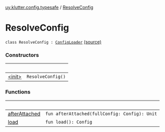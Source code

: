 [uy.klutter.config.typesafe](../index.md) / [ResolveConfig](.)


# ResolveConfig
<code>class ResolveConfig : [ConfigLoader](../-config-loader/index.md)</code> [(source)](https://github.com/kohesive/klutter/blob/master/config-typesafe-jdk6/src/main/kotlin/uy/klutter/config/typesafe/ConfigLoading.kt#L66)<br/>


### Constructors

|&nbsp;|&nbsp;|
|---|---|
| [&lt;init&gt;](-init-.md) | <code>ResolveConfig()</code><br/> |

### Functions

|&nbsp;|&nbsp;|
|---|---|
| [afterAttached](after-attached.md) | <code>fun afterAttached(fullConfig: Config): Unit</code><br/> |
| [load](load.md) | <code>fun load(): Config</code><br/> |
